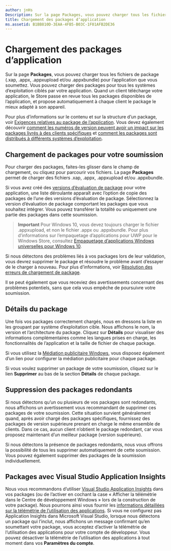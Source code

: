 ```yaml
---
author: jnHs
Description: Sur la page Packages, vous pouvez charger tous les fichiers de package (.xap, .appx, .appxupload et/ou .appxbundle) pour l’application que vous soumettez. Vous pouvez charger des packages pour tous les systèmes d’exploitation ciblés par votre application.
title: Chargement des packages d’application
ms.assetid: B1BB810D-3EAA-4FB5-B03C-1F01AFB2DE36
---
```


# Chargement des packages d’application


Sur la page **Packages**, vous pouvez charger tous les fichiers de package (.xap, .appx, .appxupload et/ou .appxbundle) pour l’application que vous soumettez. Vous pouvez charger des packages pour tous les systèmes d’exploitation ciblés par votre application. Quand un client télécharge votre application, le Store passe en revue tous les packages disponibles de l’application, et propose automatiquement à chaque client le package le mieux adapté à son appareil.

Pour plus d’informations sur le contenu et sur la structure d’un package, voir [Exigences relatives au package de l’application](app-package-requirements.md). Vous devez également découvrir [comment les numéros de version peuvent avoir un impact sur les packages livrés à des clients spécifiques](package-version-numbering.md) et [comment les packages sont distribués à différents systèmes d’exploitation](guidance-for-app-package-management.md).

## Chargement de packages pour votre soumission


Pour charger des packages, faites-les glisser dans le champ de chargement, ou cliquez pour parcourir vos fichiers. La page **Packages** permet de charger des fichiers .xap, .appx, .appxupload et/ou .appxbundle.

Si vous avez créé des [versions d’évaluation de package](package-flights.md) pour votre application, une liste déroulante apparaît avec l’option de copie des packages de l’une des versions d’évaluation de package. Sélectionnez la version d’évaluation de package comportant les packages que vous souhaitez intégrer. Vous pouvez transférer la totalité ou uniquement une partie des packages dans cette soumission.

> **Important** Pour Windows 10, vous devez toujours charger le fichier .appxupload, et non le fichier .appx ou .appxbundle. Pour plus d’informations sur l’empaquetage d’applications pour UWP pour le Windows Store, consultez [Empaquetage d’applications Windows universelles pour Windows 10](../packaging/packaging-uwp-apps.md).

Si nous détectons des problèmes liés à vos packages lors de leur validation, vous devrez supprimer le package et résoudre le problème avant d’essayer de le charger à nouveau. Pour plus d’informations, voir [Résolution des erreurs de chargement de package](resolve-package-upload-errors.md).

Il se peut également que vous receviez des avertissements concernant des problèmes potentiels, sans que cela vous empêche de poursuivre votre soumission.

## Détails du package


Une fois vos packages correctement chargés, nous en dressons la liste en les groupant par système d’exploitation cible. Nous affichons le nom, la version et l’architecture du package. Cliquez sur **Détails** pour visualiser des informations complémentaires comme les langues prises en charge, les fonctionnalités de l’application et la taille de fichier de chaque package.

Si vous utilisez la [Médiation publicitaire Windows](../monetize/use-ad-mediation-to-maximize-revenue.md), vous disposez également d’un lien pour configurer la médiation publicitaire pour chaque package.

Si vous voulez supprimer un package de votre soumission, cliquez sur le lien **Supprimer** au bas de la section **Détails** de chaque package.

## Suppression des packages redondants


Si nous détectons qu’un ou plusieurs de vos packages sont redondants, nous affichons un avertissement vous recommandant de supprimer ces packages de votre soumission. Cette situation survient généralement quand, après avoir chargé des packages spécifiques, fournissez des packages de version supérieure prenant en charge le même ensemble de clients. Dans ce cas, aucun client n’obtient le package redondant, car vous proposez maintenant d’un meilleur package (version supérieure).

Si nous détectons la présence de packages redondants, nous vous offrons la possibilité de tous les supprimer automatiquement de cette soumission. Vous pouvez également supprimer des packages de la soumission individuellement.

## Packages avec Visual Studio Application Insights


Nous vous recommandons d’utiliser [Visual Studio Application Insights](http://go.microsoft.com/fwlink/?LinkId=615086) dans vos packages (ou de l’activer en cochant la case « Afficher la télémétrie dans le Centre de développement Windows » lors de la construction de votre package). Nous pourrons ainsi vous fournir les [informations détaillées sur la télémétrie de l’utilisation des applications](usage-report.md). Si vous ne configurez pas Application Insights dans Microsoft Visual Studio, lorsque nous détectons un package qui l’inclut, nous affichons un message confirmant qu’en soumettant votre package, vous acceptez d’activer la télémétrie de l’utilisation des applications pour votre compte de développeur. Vous pouvez désactiver la télémétrie de l’utilisation des applications à tout moment dans vos **Paramètres du compte**.

 

 






<!--HONumber=May16_HO2-->


